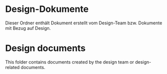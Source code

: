 # Design-Dokumente
Dieser Ordner enthält Dokument erstellt vom Design-Team bzw. Dokumente mit Bezug auf Design.

# Design documents
This folder contains documents created by the design team or design-related documents. 
